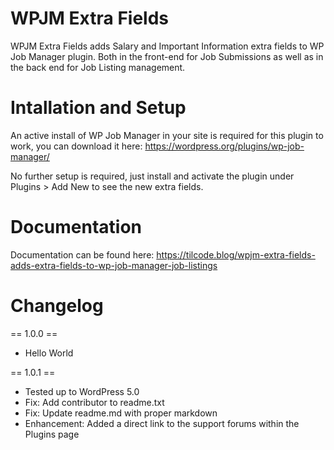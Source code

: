 # WPJM Extra Fields

WPJM Extra Fields adds Salary and Important Information extra fields to WP Job Manager plugin. Both in the front-end for Job Submissions as well as in the back end for Job Listing management.

# Intallation and Setup

An active install of WP Job Manager in your site is required for this plugin to work, you can download it here: https://wordpress.org/plugins/wp-job-manager/

No further setup is required, just install and activate the plugin under Plugins > Add New to see the new extra fields.

# Documentation

Documentation can be found here: https://tilcode.blog/wpjm-extra-fields-adds-extra-fields-to-wp-job-manager-job-listings

# Changelog

== 1.0.0 ==
- Hello World

== 1.0.1 ==
- Tested up to WordPress 5.0
- Fix: Add contributor to readme.txt
- Fix: Update readme.md with proper markdown
- Enhancement: Added a direct link to the support forums within the Plugins page